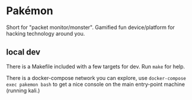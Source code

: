 # Pakémon

Short for "packet monitor/monster". Gamified fun device/platform for hacking technology around you.

## local dev

There is a Makefile included with a few targets for dev. Run `make` for help.

There is a docker-compose network you can explore, use `docker-compose exec pakemon bash` to get a nice console on the main entry-point machine (running kali.)

